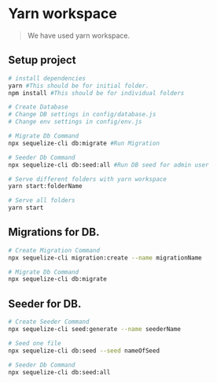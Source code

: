 # Yarn workspace

> We have used yarn workspace.

## Setup project

``` bash
# install dependencies
yarn #This should be for initial folder.
npm install #This should be for individual folders

# Create Database
# Change DB settings in config/database.js
# Change env settings in config/env.js

# Migrate Db Command 
npx sequelize-cli db:migrate #Run Migration

# Seeder Db Command 
npx sequelize-cli db:seed:all #Run DB seed for admin user

# Serve different folders with yarn workspace
yarn start:folderName

# Serve all folders
yarn start
```

## Migrations for DB.

``` bash
# Create Migration Command 
npx sequelize-cli migration:create --name migrationName

# Migrate Db Command 
npx sequelize-cli db:migrate
```

## Seeder for DB.

``` bash
# Create Seeder Command 
npx sequelize-cli seed:generate --name seederName

# Seed one file
npx sequelize-cli db:seed --seed nameOfSeed

# Seeder Db Command 
npx sequelize-cli db:seed:all
